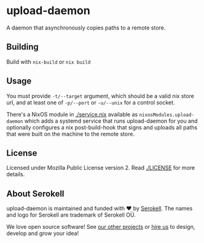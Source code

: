<!--
SPDX-FileCopyrightText: 2020 Serokell <https://serokell.io/>

SPDX-License-Identifier: MPL-2.0
-->

# upload-daemon

A daemon that asynchronously copies paths to a remote store.

## Building

Build with `nix-build` or `nix build`

## Usage

You must provide `-t/--target` argument, which should be a valid nix store url, and at least one of `-p/--port` or `-u/--unix` for a control socket.

There's a NixOS module in [./service.nix](./service.nix) available as `nixosModules.upload-daemon` which adds a systemd service that runs upload-daemon for you and optionally configures a nix post-build-hook that signs and uploads all paths that were built on the machine to the remote store.

## License

Licensed under Mozilla Public License version 2. Read [./LICENSE](./LICENSE) for more details.

## About Serokell

upload-daemon is maintained and funded with ❤ by [Serokell](https://serokell.io/).
The names and logo for Serokell are trademark of Serokell OÜ.

We love open source software! See [our other projects](https://serokell.io/community?utm_source=github) or [hire us](https://serokell.io/hire-us?utm_source=github) to design, develop and grow your idea!

